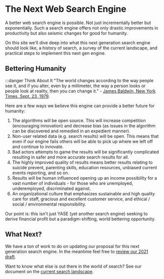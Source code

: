 # The Next Web Search Engine

A better web search engine is possible. Not just incrementally better but exponentially. Such a search engine offers not only drastic improvements in productivity but also seismic changes for good for humanity.

On this site we'll dive deep into what this next generation search engine should look like, a history of search, a survey of the current landscape, and practical steps to implement this next gen engine.

## Bettering Humanity

:::danger Think About It
"The world changes according to the way people see it, and if you alter, even by a millimeter, the way a person looks or people look at reality, then you can change it." - [James Baldwin, New York Times, Sept. 23, 1979](https://www.nytimes.com/1979/09/23/archives/james-baldwin-writing-and-talking-baldwin-baldwin-authors-query.html).

Here are a few ways we believe this engine can provide a better future for humanity:

1. The algorithms will be open source. This will increase competition (encouraging innovation) and decrease bias (as issues in the algorithm can be discovered and remedied in an expedient manner).
1. Non-user related data (e.g. search results) will be open. This means that even if our engine fails others will be able to pick up where we left off and continue to innovate.
1. Bad actors attempts to game the results will be significantly complicated resulting in safer and more accurate search results for all.
1. The highly improved quality of results means better results relating to suicide prevent, parenting skills, education resources, unbiased current events reporting, and so on.
1. Results will be human influenced opening up an income possibility for a vast number of individuals - for those who are unemployed, underemployed, discriminated against.
1. An organizational culture that emphasizes sustainable and high quality care for staff, gracious and excellent customer service, and ethical / social / environmental responsibility.

Our point is: this isn't just YASE (yet another search engine) seeking to derive financial profit but a paradigm-shifting, world bettering opportunity.

## What Next?

We have a ton of work to do on updating our proposal for this next generation search engine. In the meantime feel free to [review our 2021 draft](https://github.com/Next-Search/websearch-proposal/blob/master/SUMMARY.md).

Want to know what else is out there in the world of search? See our document on the [current search landscape](./docs/current-search/current-search-landscape).